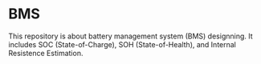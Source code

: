 # BMS

This repository is about battery management system (BMS) designning. It includes SOC (State-of-Charge), SOH (State-of-Health), and Internal Resistence Estimation.
